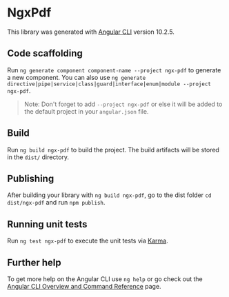 # NgxPdf

This library was generated with [Angular CLI](https://github.com/angular/angular-cli) version 10.2.5.

## Code scaffolding

Run `ng generate component component-name --project ngx-pdf` to generate a new component. You can also use `ng generate directive|pipe|service|class|guard|interface|enum|module --project ngx-pdf`.
> Note: Don't forget to add `--project ngx-pdf` or else it will be added to the default project in your `angular.json` file. 

## Build

Run `ng build ngx-pdf` to build the project. The build artifacts will be stored in the `dist/` directory.

## Publishing

After building your library with `ng build ngx-pdf`, go to the dist folder `cd dist/ngx-pdf` and run `npm publish`.

## Running unit tests

Run `ng test ngx-pdf` to execute the unit tests via [Karma](https://karma-runner.github.io).

## Further help

To get more help on the Angular CLI use `ng help` or go check out the [Angular CLI Overview and Command Reference](https://angular.io/cli) page.
